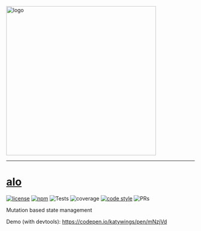 <img width="400px" style="max-width: 100%;" src="https://raw.github.com/alojs/alo/4-dev/static/readme/logo.png" alt="logo"/>

-------


# [alo](https://github.com/alojs/alo)


<a href="https://opensource.org/licenses/MIT"><img src="https://raw.github.com/alojs/alo/4-dev/static/readme/gen-badges/badge.0.svg?sanitize=true" alt="license"></a> <a href="https://www.npmjs.com/package/alo"><img src="https://raw.github.com/alojs/alo/4-dev/static/readme/gen-badges/badge.1.svg?sanitize=true" alt="npm"></a> <img src="https://raw.github.com/alojs/alo/4-dev/static/readme/gen-badges/badge.2.svg?sanitize=true" alt="Tests"> <img src="https://raw.github.com/alojs/alo/4-dev/static/readme/gen-badges/badge.3.svg?sanitize=true" alt="coverage"> <a href="https://prettier.io/"><img src="https://raw.github.com/alojs/alo/4-dev/static/readme/gen-badges/badge.4.svg?sanitize=true" alt="code style"></a> <img src="https://raw.github.com/alojs/alo/4-dev/static/readme/gen-badges/badge.5.svg?sanitize=true" alt="PRs"> 

Mutation based state management

Demo (with devtools): https://codepen.io/katywings/pen/mNzjVd

